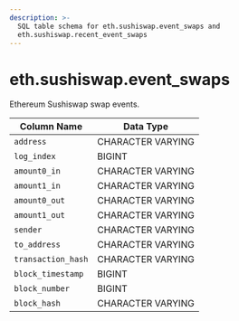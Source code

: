 ```yaml
---
description: >-
  SQL table schema for eth.sushiswap.event_swaps and
  eth.sushiswap.recent_event_swaps
---
```


# eth.sushiswap.event\_swaps

Ethereum Sushiswap swap events.

| Column Name        | Data Type         |
| ------------------ | ----------------- |
| `address`          | CHARACTER VARYING |
| `log_index`        | BIGINT            |
| `amount0_in`       | CHARACTER VARYING |
| `amount1_in`       | CHARACTER VARYING |
| `amount0_out`      | CHARACTER VARYING |
| `amount1_out`      | CHARACTER VARYING |
| `sender`           | CHARACTER VARYING |
| `to_address`       | CHARACTER VARYING |
| `transaction_hash` | CHARACTER VARYING |
| `block_timestamp`  | BIGINT            |
| `block_number`     | BIGINT            |
| `block_hash`       | CHARACTER VARYING |
